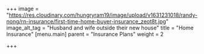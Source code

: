 +++
image = "https://res.cloudinary.com/hungryram19/image/upload/v1631231018/randy-nong/rn-insurance/first-time-home-buyer-insurance_zeot8t.jpg"
image_alt_tag = "Husband and wife outside their new house"
title = "Home Insurance"
[menu.main]
parent = "Insurance Plans"
weight = 2

+++
